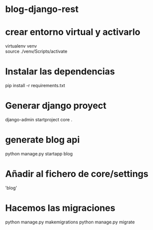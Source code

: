 # blog-django-rest

# crear entorno virtual y activarlo

virtualenv venv  
source ./venv/Scripts/activate

# Instalar las dependencias

pip install -r requirements.txt

# Generar django proyect

django-admin startproject core .

# generate blog api

python manage.py startapp blog

# Añadir al fichero de core/settings

'blog'

# Hacemos las migraciones

python manage.py makemigrations
python manage.py migrate
